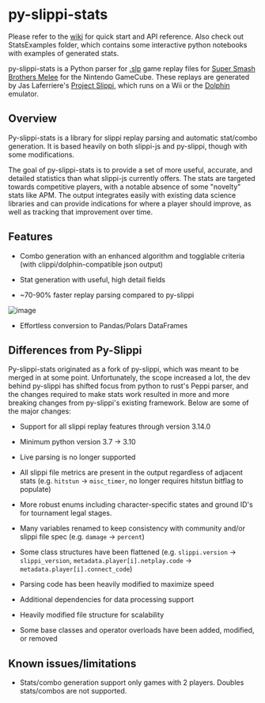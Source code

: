 # py-slippi-stats

Please refer to the [wiki](https://github.com/Walnut356/py-slippi-stats/wiki) for quick start and API reference. Also check out StatsExamples folder, which contains some interactive python notebooks with examples of generated stats.

py-slippi-stats is a Python parser for [.slp](https://github.com/project-slippi/slippi-wiki/blob/master/SPEC.md) game replay files for [Super Smash Brothers Melee](https://en.wikipedia.org/wiki/Super_Smash_Bros._Melee) for the Nintendo GameCube. These replays are generated by Jas Laferriere's [Project Slippi](https://github.com/JLaferri/project-slippi), which runs on a Wii or the [Dolphin](https://dolphin-emu.org/) emulator.

## Overview

Py-slippi-stats is a library for slippi replay parsing and automatic stat/combo generation. It is based heavily on both slippi-js and py-slippi, though with some modifications. 

The goal of py-slippi-stats is to provide a set of more useful, accurate, and detailed statistics than what slippi-js currently offers. The stats are targeted towards competitive players, with a notable absence of some "novelty" stats like APM. The output integrates easily with existing data science libraries and can provide indications for where a player should improve, as well as tracking that improvement over time.

## Features

* Combo generation with an enhanced algorithm and togglable criteria (with clippi/dolphin-compatible json output)

* Stat generation with useful, high detail fields

* ~70-90% faster replay parsing compared to py-slippi

![image](https://user-images.githubusercontent.com/39544927/234795192-cb72149d-4d07-4d11-b8d5-46d74b143bab.png)


* Effortless conversion to Pandas/Polars DataFrames


## Differences from Py-Slippi

Py-slippi-stats originated as a fork of py-slippi, which was meant to be merged in at some point. Unfortunately, the scope increased a lot, the dev behind py-slippi has shifted focus from python to rust's Peppi parser, and the changes required to make stats work resulted in more and more breaking changes from py-slippi's existing framework. Below are some of the major changes:

* Support for all slippi replay features through version 3.14.0

* Minimum python version 3.7 -> 3.10

* Live parsing is no longer supported

* All slippi file metrics are present in the output regardless of adjacent stats (e.g. `hitstun` -> `misc_timer`, no longer requires hitstun bitflag to populate)

* More robust enums including character-specific states and ground ID's for tournament legal stages.

* Many variables renamed to keep consistency with community and/or slippi file spec (e.g. `damage` -> `percent`)

* Some class structures have been flattened (e.g. `slippi.version` -> `slippi_version`, `metadata.player[i].netplay.code` -> `metadata.player[i].connect_code`)

* Parsing code has been heavily modified to maximize speed

* Additional dependencies for data processing support

* Heavily modified file structure for scalability

* Some base classes and operator overloads have been added, modified, or removed

## Known issues/limitations

* Stats/combo generation support only games with 2 players. Doubles stats/combos are not supported.


